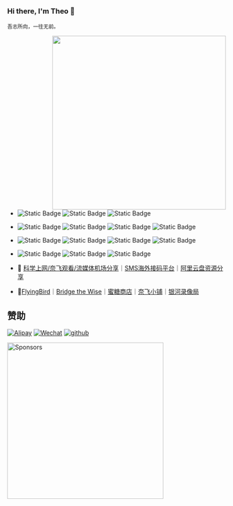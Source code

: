 ### Hi there, I'm Theo 👋
```
吾志所向，一往无前。
```
<!-- <a><img align="right" z width="50%" alt="GIF" src="https://m.theovan.cn/img/2016-05-15_iOd_ij.gif" /></a> -->
<a><img align="right" width="400" src="https://github-readme-stats.vercel.app/api?username=Theo-messi&show_icons=true&" /></a>

- ![Static Badge](https://img.shields.io/badge/Javascript-3a3c3b?style=flat-square&logo=Javascript&labelColor=3a3c3b)
![Static Badge](https://img.shields.io/badge/TypeScript-3a3c3b?style=flat-square&logo=TypeScript&labelColor=3a3c3b)
![Static Badge](https://img.shields.io/badge/HTML5-3a3c3b?style=flat-square&logo=html5&labelColor=3a3c3b)
- ![Static Badge](https://img.shields.io/badge/Node.js-3a3c3b?style=flat-square&logo=node.js&labelColor=3a3c3b)
![Static Badge](https://img.shields.io/badge/Next.js-3a3c3b?style=flat-square&logo=next.js&labelColor=3a3c3b)
![Static Badge](https://img.shields.io/badge/Vue.js-3a3c3b?style=flat-square&logo=vue.js&labelColor=3a3c3b)
![Static Badge](https://img.shields.io/badge/Vitepress-3a3c3b?style=flat-square&logo=vite&labelColor=3a3c3b)
- ![Static Badge](https://img.shields.io/badge/NPM-3a3c3b?style=flat-square&logo=NPM&labelColor=3a3c3b)
![Static Badge](https://img.shields.io/badge/PNPM-3a3c3b?style=flat-square&logo=PNPM&labelColor=3a3c3b)
![Static Badge](https://img.shields.io/badge/YARN-3a3c3b?style=flat-square&logo=YARN&labelColor=3a3c3b)
![Static Badge](https://img.shields.io/badge/Git-3a3c3b?style=flat-square&logo=git&labelColor=3a3c3b)
- ![Static Badge](https://img.shields.io/badge/Oracle-3a3c3b?style=flat-square&logo=Oracle&labelColor=3a3c3b)
![Static Badge](https://img.shields.io/badge/Google_Cloud-3a3c3b?style=flat-square&logo=googlecloud&labelColor=3a3c3b)
![Static Badge](https://img.shields.io/badge/Markdown-3a3c3b?style=flat-square&logo=markdown&labelColor=3a3c3b)


- :memo: [科学上网/奈飞观看/流媒体机场分享](https://theovan.cn)｜[SMS海外接码平台](https://sms-activate.org/?ref=8170513)｜[阿里云盘资源分享](https://share.theovan.cn/)
- :pushpin:[FlyingBird](https://fbinv01.fbaff.cc/auth/register?code=RZP3)｜[Bridge the Wise](https://patriot.ninja/aff.php?aff=1471)｜[蜜糖商店](https://metshop.cn?referrerUserNo=MTU51076)｜[奈飞小铺](https://ihezu.love/UKTer6)｜[银河录像局](https://nf.video/kaIuE)

## 赞助

[![Alipay](https://img.shields.io/badge/Alipay-3a3c3b?style=flat-square&logo=Alipay&labelColor=3a3c3b)](https://m.theovan.cn/docs/202405201752089.jpg)
[![Wechat](https://img.shields.io/badge/Wechat-3a3c3b?style=flat-square&logo=Wechat&labelColor=3a3c3b)](https://m.theovan.cn/docs/202405201752087.jpg)
[![github](https://img.shields.io/badge/Github-Sponsors-3a3c3b?style=flat-square&logo=githubsponsors&labelColor=3a3c3b)](https://github.com/sponsors/Theo-messi)

<img width="360" src="https://m.theovan.cn/docs/202405201759098.jpg" alt='Sponsors'></a>
